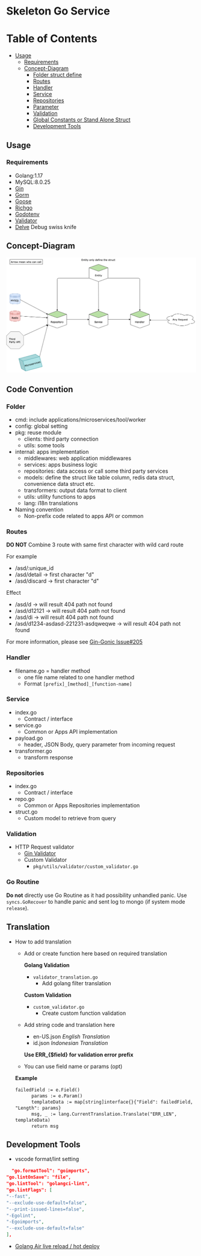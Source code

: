 # Skeleton Go Service

# Table of Contents

- [Usage](#usage)
  - [Requirements](#requirements)
  - [Concept-Diagram](#concept-diagram)
    - [Folder struct define](#folder)
    - [Routes](#routes)
    - [Handler](#handler)
    - [Service](#service)
    - [Repositories](#repositories)
    - [Parameter](#parameter)
    - [Validation](#validation)
    - [Global Constants or Stand Alone Struct](#global-constants-or-stand-alone-struct)
    - [Development Tools](#development-tools)

## Usage

### Requirements

- Golang:1.17
- MySQL:8.0.25
- [Gin](https://github.com/gin-gonic/gin/tree/v1.7.2)
- [Gorm](https://github.com/go-gorm/gorm/tree/v1.21.11)
- [Goose](https://github.com/pressly/goose)
- [Richgo](https://github.com/kyoh86/richgo)
- [Godotenv](https://github.com/joho/godotenv/v1.3.0)
- [Validator](https://github.com/go-playground/validator)
- [Delve](https://github.com/go-delve/delve) Debug swiss knife

## Concept-Diagram

![image info](./concept.png)

## Code Convention

### Folder

- cmd: include applications/microservices/tool/worker
- config: global setting
- pkg: reuse module
  - clients: third party connection
  - utils: some tools
- internal: apps implementation
  - middlewares: web application middlewares
  - services: apps business logic
  - repositories: data access or call some third party services
  - models: define the struct like table column, redis data struct, convenience data struct etc.
  - transformers: output data format to client
  - utils: utility functions to apps
  - lang: i18n translations
- Naming convention
  - Non-prefix code related to apps API or common

### Routes

**DO NOT** Combine 3 route with same first character with wild card route

For example

- /asd/:unique_id
- /asd/detail -> first character "d"
- /asd/discard -> first character "d"

Effect

- /asd/d -> will result 404 path not found
- /asd/d12121 -> will result 404 path not found
- /asd/di -> will result 404 path not found
- /asd/d1234-asdasd-221231-asdqweqwe -> will result 404 path not found

For more information, please see [Gin-Gonic Issue#205](https://github.com/gin-gonic/gin/issues/205)

### Handler

- filename.go = handler method
  - one file name related to one handler method
  - Format `[prefix]_[method]_[function-name]`

### Service

- index.go
  - Contract / interface
- service.go
  - Common or Apps API implementation
- payload.go
  - header, JSON Body, query parameter from incoming request
- transformer.go
  - transform response

### Repositories

- index.go
  - Contract / interface
- repo.go
  - Common or Apps Repositories implementation
- struct.go
  - Custom model to retrieve from query

### Validation

- HTTP Request validator
  - [Gin Validator](https://github.com/go-playground/validator)
  - Custom Validator
    - `pkg/utils/validator/custom_validator.go`

### Go Routine

**Do not** directly use Go Routine as it had possibility unhandled panic. Use `syncs.GoRecover` to handle panic and sent log to mongo (if system mode `release`).


## Translation

- How to add translation
  - Add or create function here based on required translation

    **Golang Validation**
    - `validator_translation.go`
      - Add golang filter translation

    **Custom Validation**
    - `custom_validator.go`
      - Create custom function validation

  - Add string code and translation here
    - en-US.json *English Translation*
    - id.json *Indonesian Translation*

    **Use ERR_{$field} for validation error prefix**

  - You can use field name or params (opt)

  **Example**
  ```
  failedField := e.Field()
		params := e.Param()
		templateData := map[string]interface{}{"Field": failedField, "Length": params}
		msg, _ := lang.CurrentTranslation.Translate("ERR_LEN", templateData)
		return msg
  ```




## Development Tools

- vscode format/lint setting

```json
  "go.formatTool": "goimports",
"go.lintOnSave": "file",
"go.lintTool": "golangci-lint",
"go.lintFlags": [
"--fast",
"--exclude-use-default=false",
"--print-issued-lines=false",
"-Egolint",
"-Egoimports",
"--exclude-use-default=false"
],
```

- [Golang Air live reload / hot deploy](https://github.com/cosmtrek/air)
